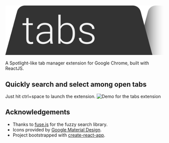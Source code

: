 ![Logo for the tabs extension](./public/Assets/logo.svg)

A Spotlight-like tab manager extension for Google Chrome, built with ReactJS.

## Quickly search and select among open tabs
Just hit ctrl+space to launch the extension.
![Demo for the tabs extension](./public/Assets/tabs_demo.gif)


## Acknowledgements
- Thanks to [fuse.js](http://fusejs.io/) for the fuzzy search library.
- Icons provided by [Google Material Design](https://material.io/).
- Project bootstrapped with [create-react-app](https://github.com/facebook/create-react-app).
